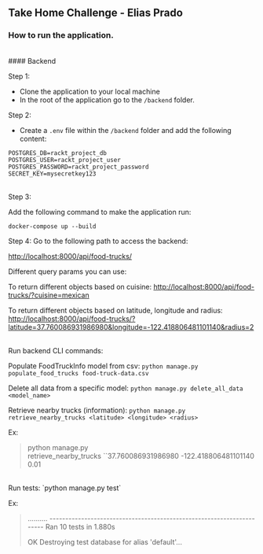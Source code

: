 ## Take Home Challenge - Elias Prado

### How to run the application.
<br>
#### Backend

Step 1:

* Clone the application to your local machine
* In the root of the application go to the `/backend` folder.

Step 2:

* Create a `.env` file within the `/backend` folder and add the following content:

``` .env
POSTGRES_DB=rackt_project_db
POSTGRES_USER=rackt_project_user
POSTGRES_PASSWORD=rackt_project_password
SECRET_KEY=mysecretkey123
```
<br>
Step 3:

Add the following command to make the application run:

`docker-compose up --build`

Step 4:
Go to the following path to access the backend:

[http://localhost:8000/api/food-trucks/](http://localhost:8000/api/food-trucks/)

Different query params you can use:

To return different objects based on cuisine:
[http://localhost:8000/api/food-trucks/?cuisine=mexican](http://localhost:8000/api/food-trucks/?cuisine=mexican)

To return different objects based on latitude, longitude and radius:
[http://localhost:8000/api/food-trucks/?latitude=37.760086931986980&longitude=-122.418806481101140&radius=2](http://localhost:8000/api/food-trucks/?latitude=37.760086931986980&longitude=-122.418806481101140&radius=2)

<br>
Run backend CLI commands:

Populate FoodTruckInfo model from csv:
`python manage.py populate_food_trucks food-truck-data.csv`

Delete all data from a specific model:
`python manage.py delete_all_data <model_name>`

Retrieve nearby trucks (information):
`python manage.py retrieve_nearby_trucks <latitude> <longitude> <radius>`

Ex:

> python manage.py retrieve\_nearby\_trucks \`\`37.760086931986980 -122.418806481101140 0.01

<br>
Run tests:
`python manage.py test`

Ex:

> ..........
> \-\-\-\-\-\-\-\-\-\-\-\-\-\-\-\-\-\-\-\-\-\-\-\-\-\-\-\-\-\-\-\-\-\-\-\-\-\-\-\-\-\-\-\-\-\-\-\-\-\-\-\-\-\-\-\-\-\-\-\-\-\-\-\-\-\-\-\-\-\-
> Ran 10 tests in 1.880s
> 
> OK
> Destroying test database for alias 'default'...